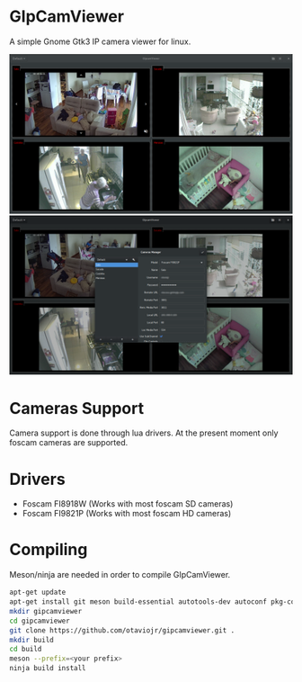 # GIpCamViewer
A simple Gnome Gtk3 IP camera viewer for linux.

![screenshot](./screenshot.png?raw=true "Screenshot")
![screenshot](./screenshot1.png?raw=true "Screenshot")

# Cameras Support
Camera support is done through lua drivers. At the present moment only foscam cameras are supported.

# Drivers
- Foscam FI8918W (Works with most foscam SD cameras)
- Foscam FI9821P (Works with most foscam HD cameras)

# Compiling
Meson/ninja are needed in order to compile GIpCamViewer.

```bash
apt-get update
apt-get install git meson build-essential autotools-dev autoconf pkg-config libgtk-3-dev libgstreamer1.0-dev libjson-glib-dev libvlc-dev liblua5.3-dev
mkdir gipcamviewer
cd gipcamviewer
git clone https://github.com/otaviojr/gipcamviewer.git .
mkdir build
cd build
meson --prefix=<your prefix>
ninja build install
```
